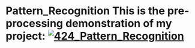 # Pattern_Recognition This is the pre-processing demonstration of my project: [![424_Pattern_Recognition](https://img.youtube.com/vi/nKO8xTdi45Y/0.jpg)](https://www.youtube.com/watch?v=nKO8xTdi45Y)
